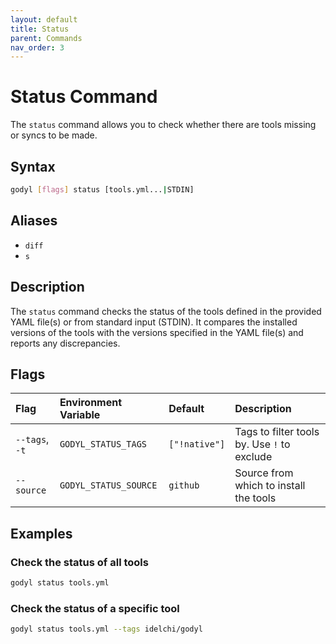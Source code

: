 ```yaml
---
layout: default
title: Status
parent: Commands
nav_order: 3
---
```


# Status Command

The `status` command allows you to check whether there are tools missing or syncs to be made.

## Syntax

```sh
godyl [flags] status [tools.yml...|STDIN]
```

## Aliases

- `diff`
- `s`

## Description

The `status` command checks the status of the tools defined in the provided YAML file(s) or from standard input (STDIN). It compares the installed versions of the tools with the versions specified in the YAML file(s) and reports any discrepancies.

## Flags

| Flag           | Environment Variable  | Default       | Description                                 |
| :------------- | :-------------------- | :------------ | :------------------------------------------ |
| `--tags`, `-t` | `GODYL_STATUS_TAGS`   | `["!native"]` | Tags to filter tools by. Use `!` to exclude |
| `--source`     | `GODYL_STATUS_SOURCE` | `github`      | Source from which to install the tools      |

## Examples

### Check the status of all tools

```sh
godyl status tools.yml
```

### Check the status of a specific tool

```sh
godyl status tools.yml --tags idelchi/godyl
```
